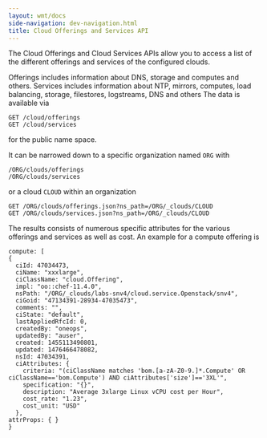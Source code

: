 ```yaml
---
layout: wmt/docs
side-navigation: dev-navigation.html
title: Cloud Offerings and Services API
---
```


The Cloud Offerings and Cloud Services APIs allow you to access a list of the different offerings and services of the
configured clouds.

Offerings includes information about DNS, storage and computes and others. Services includes information about NTP,
mirrors, computes, load balancing, storage, filestores, logstreams, DNS and others
The data is available via

```
GET /cloud/offerings
GET /cloud/services
```

for the public name space.

It can be narrowed down to a specific organization named `ORG` with

```
/ORG/clouds/offerings
/ORG/clouds/services
```

or a cloud `CLOUD` within an organization

```
GET /ORG/clouds/offerings.json?ns_path=/ORG/_clouds/CLOUD
GET /ORG/clouds/services.json?ns_path=/ORG/_clouds/CLOUD
```

The results consists of  numerous specific attributes for the various offerings and services as well as cost. An example
for a compute offering is

```
compute: [
{
  ciId: 47034473,
  ciName: "xxxlarge",
  ciClassName: "cloud.Offering",
  impl: "oo::chef-11.4.0",
  nsPath: "/ORG/_clouds/labs-snv4/cloud.service.Openstack/snv4",
  ciGoid: "47134391-28934-47035473",
  comments: "",
  ciState: "default",
  lastAppliedRfcId: 0,
  createdBy: "oneops",
  updatedBy: "auser",
  created: 1455113490801,
  updated: 1476466478082,
  nsId: 47034391,
  ciAttributes: {
    criteria: "(ciClassName matches 'bom.[a-zA-Z0-9.]*.Compute' OR ciClassName=='bom.Compute') AND ciAttributes['size']=='3XL'",
    specification: "{}",
    description: "Average 3xlarge Linux vCPU cost per Hour",
    cost_rate: "1.23",
    cost_unit: "USD"
  },
attrProps: { }
}
```
